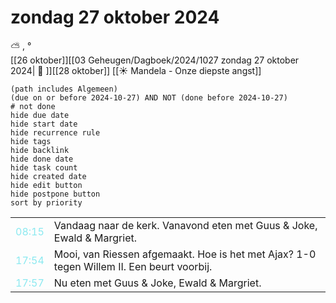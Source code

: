 # zondag 27 oktober 2024

⛅ , °<br>[[26 oktober]][[03 Geheugen/Dagboek/2024/1027 zondag 27 oktober 2024| 📓 ]][[28 oktober]]
[[☀️ Mandela - Onze diepste angst]]
```tasks
(path includes Algemeen)
(due on or before 2024-10-27) AND NOT (done before 2024-10-27)
# not done
hide due date
hide start date
hide recurrence rule
hide tags
hide backlink
hide done date
hide task count
hide created date
hide edit button
hide postpone button 
sort by priority 
```

|                           |                                                                                           |
| ------------------------- | ----------------------------------------------------------------------------------------- |
| <font color=#8be9f0>08:15 | Vandaag naar de kerk. Vanavond eten met Guus & Joke, Ewald & Margriet.                    |
| <font color=#8be9f0>17:54 | Mooi, van Riessen afgemaakt. Hoe is het met Ajax? 1-0 tegen Willem II. Een beurt voorbij. |
| <font color=#8be9f0>17:57 |  Nu eten met Guus & Joke, Ewald & Margriet. |